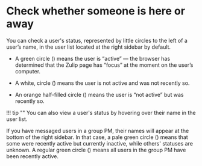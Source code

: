 # Check whether someone is here or away

You can check a user's status, represented by little circles to the left of a
user’s name, in the user list located at the right sidebar by default.

 * A green circle
   (<span class="indicator green solid"></span>) means the
   user is “active” — the browser has determined that the Zulip page
   has “focus” at the moment on the user’s computer.

 * A white, circle (<span class="indicator grey"></span>) means the user is
   not active and was not recently so.

 * An orange half-filled circle
   (<span class="indicator orange"></span>)
   means the user is “not active” but was recently so.

!!! tip ""
    You can also view a user's status by hovering over their name in the user list.

 If you have messaged users in a group PM, their names will appear
 at the bottom of the right sidebar. In that case, a pale green circle (<span
 class="indicator green"></span>) means that some were recently active but
 currently inactive, while others' statuses are unknown. A regular green circle
 (<span class="indicator green solid"></span>) means all users in the group PM
 have been recently active.
